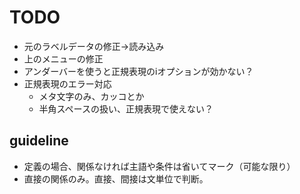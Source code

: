 # TODO

- 元のラベルデータの修正→読み込み
- 上のメニューの修正
- アンダーバーを使うと正規表現のiオプションが効かない？
- 正規表現のエラー対応
  - メタ文字のみ、カッコとか
  - 半角スペースの扱い、正規表現で使えない？

## guideline

- 定義の場合、関係なければ主語や条件は省いてマーク（可能な限り）
- 直接の関係のみ。直接、間接は文単位で判断。
